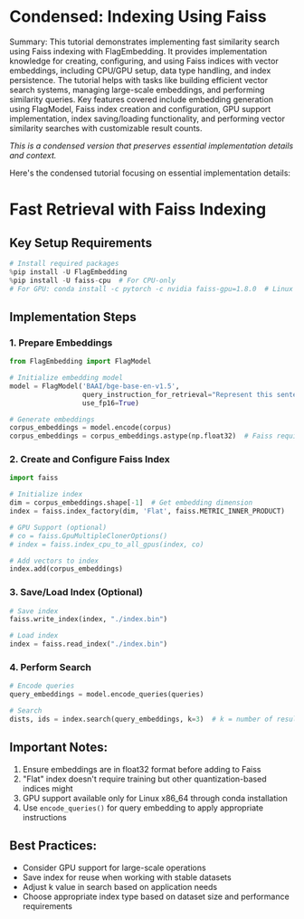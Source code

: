 # Condensed: Indexing Using Faiss

Summary: This tutorial demonstrates implementing fast similarity search using Faiss indexing with FlagEmbedding. It provides implementation knowledge for creating, configuring, and using Faiss indices with vector embeddings, including CPU/GPU setup, data type handling, and index persistence. The tutorial helps with tasks like building efficient vector search systems, managing large-scale embeddings, and performing similarity queries. Key features covered include embedding generation using FlagModel, Faiss index creation and configuration, GPU support implementation, index saving/loading functionality, and performing vector similarity searches with customizable result counts.

*This is a condensed version that preserves essential implementation details and context.*

Here's the condensed tutorial focusing on essential implementation details:

# Fast Retrieval with Faiss Indexing

## Key Setup Requirements
```python
# Install required packages
%pip install -U FlagEmbedding
%pip install -U faiss-cpu  # For CPU-only
# For GPU: conda install -c pytorch -c nvidia faiss-gpu=1.8.0  # Linux x86_64 only
```

## Implementation Steps

### 1. Prepare Embeddings
```python
from FlagEmbedding import FlagModel

# Initialize embedding model
model = FlagModel('BAAI/bge-base-en-v1.5',
                  query_instruction_for_retrieval="Represent this sentence for searching relevant passages:",
                  use_fp16=True)

# Generate embeddings
corpus_embeddings = model.encode(corpus)
corpus_embeddings = corpus_embeddings.astype(np.float32)  # Faiss requires float32
```

### 2. Create and Configure Faiss Index
```python
import faiss

# Initialize index
dim = corpus_embeddings.shape[-1]  # Get embedding dimension
index = faiss.index_factory(dim, 'Flat', faiss.METRIC_INNER_PRODUCT)

# GPU Support (optional)
# co = faiss.GpuMultipleClonerOptions()
# index = faiss.index_cpu_to_all_gpus(index, co)

# Add vectors to index
index.add(corpus_embeddings)
```

### 3. Save/Load Index (Optional)
```python
# Save index
faiss.write_index(index, "./index.bin")

# Load index
index = faiss.read_index("./index.bin")
```

### 4. Perform Search
```python
# Encode queries
query_embeddings = model.encode_queries(queries)

# Search
dists, ids = index.search(query_embeddings, k=3)  # k = number of results
```

## Important Notes:
1. Ensure embeddings are in float32 format before adding to Faiss
2. "Flat" index doesn't require training but other quantization-based indices might
3. GPU support available only for Linux x86_64 through conda installation
4. Use `encode_queries()` for query embedding to apply appropriate instructions

## Best Practices:
- Consider GPU support for large-scale operations
- Save index for reuse when working with stable datasets
- Adjust k value in search based on application needs
- Choose appropriate index type based on dataset size and performance requirements
